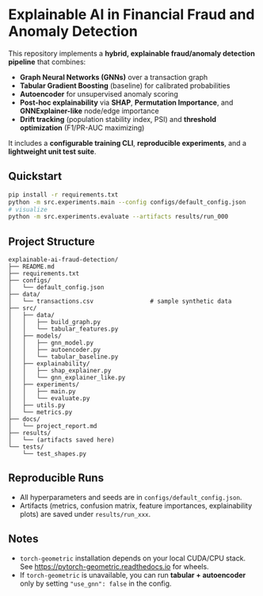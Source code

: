 # Explainable AI in Financial Fraud and Anomaly Detection

This repository implements a **hybrid, explainable fraud/anomaly detection pipeline** that combines:
- **Graph Neural Networks (GNNs)** over a transaction graph
- **Tabular Gradient Boosting** (baseline) for calibrated probabilities
- **Autoencoder** for unsupervised anomaly scoring
- **Post‑hoc explainability** via **SHAP**, **Permutation Importance**, and **GNNExplainer-like** node/edge importance
- **Drift tracking** (population stability index, PSI) and **threshold optimization** (F1/PR-AUC maximizing)

It includes a **configurable training CLI**, **reproducible experiments**, and a **lightweight unit test suite**.

## Quickstart
```bash
pip install -r requirements.txt
python -m src.experiments.main --config configs/default_config.json
# visualize
python -m src.experiments.evaluate --artifacts results/run_000
```

## Project Structure
```
explainable-ai-fraud-detection/
├── README.md
├── requirements.txt
├── configs/
│   └── default_config.json
├── data/
│   └── transactions.csv                # sample synthetic data
├── src/
│   ├── data/
│   │   ├── build_graph.py
│   │   └── tabular_features.py
│   ├── models/
│   │   ├── gnn_model.py
│   │   ├── autoencoder.py
│   │   └── tabular_baseline.py
│   ├── explainability/
│   │   ├── shap_explainer.py
│   │   └── gnn_explainer_like.py
│   ├── experiments/
│   │   ├── main.py
│   │   └── evaluate.py
│   ├── utils.py
│   └── metrics.py
├── docs/
│   └── project_report.md
├── results/
│   └── (artifacts saved here)
└── tests/
    └── test_shapes.py
```

## Reproducible Runs
- All hyperparameters and seeds are in `configs/default_config.json`.
- Artifacts (metrics, confusion matrix, feature importances, explainability plots) are saved under `results/run_xxx`.

## Notes
- `torch-geometric` installation depends on your local CUDA/CPU stack. See https://pytorch-geometric.readthedocs.io for wheels.
- If `torch-geometric` is unavailable, you can run **tabular + autoencoder** only by setting `"use_gnn": false` in the config.
